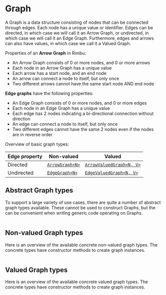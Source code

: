 # Graph

A Graph is a data structure consisting of nodes that can be connected through edges. Each node has a unique value or identifier. Edges can be directed, in which case we will call it an Arrow Graph, or undirected, in which case we will call it an Edge Graph. Furthermore, edges and arrows can also have values, in which case we call it a Valued Graph.

Properties of an **Arrow Graph** in Rimbu:

- An Arrow Graph consists of 0 or more nodes, and 0 or more arrows
- Each node in an Arrow Graph has a unique value
- Each arrow has a start node, and an end node
- An arrow can connect a node to itself, but only once
- Two different arrows cannot have the same start node AND end node

**Edge graphs** have the following properties:

- An Edge Graph consists of 0 or more nodes, and 0 or more edges
- Each node in an Edge Graph has a unique value
- Each edge has 2 nodes indicating a bi-directional connection without direction
- An edge can connect a node to itself, but only once
- Two different edges cannot have the same 2 nodes even if the nodes are in reverse order

Overview of basic graph types:

| Edge property | Non-valued                        | Valued                                            |
| ------------- | --------------------------------- | ------------------------------------------------- |
| Directed      | [`ArrowGraph<N>`](graph/arrow.md) | [`ArrowValuedGraph<N, V>`](graph/arrow_valued.md) |
| Undirected    | [`EdgeGraph<N>`](graph/edge.md)   | [`EdgeValuedGraph<N, V>`](graph/edge_valued.md)   |

## Abstract Graph types

To support a large variety of use cases, there are quite a number of abstract graph types available. These cannot be used to construct Graphs, but the can be convenient when writing generic code operating on Graphs.

<img id="inheritance" class="diagram" />

## Non-valued Graph types

Here is an overview of the available concrete non-valued graph types. The concrete types have constructor methods to create graph instances.

<img id="inheritance_nonvalued" class="diagram" />

## Valued Graph types

Here is an overview of the available concrete valued graph types. The concrete types have constructor methods to create graph instances.

<img id="inheritance_valued" class="diagram" />

<script src="graph/graph.js"></script>
